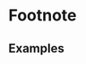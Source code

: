 # Footnote

## Examples

<ex-code name="ex-footnote-basic"></ex-code>

<ex-code name="ex-footnote-target"></ex-code>

<ex-code name="ex-footnote-help"></ex-code>
